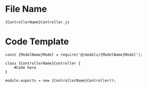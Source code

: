 # File Name

`{ControllerName}Controller.js`

# Code Template

```
const {ModelName}Model = require('@/models/{ModelName}Model');

class {ControllerName}Controller {
    #Code here
}

module.exports = new {ControllerName}Controller();
```
